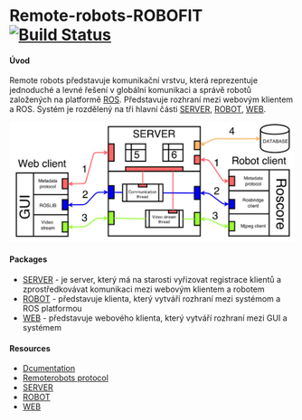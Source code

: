 Remote-robots-ROBOFIT [![Build Status](TODO)](TODO)
===============

#### Úvod
Remote robots představuje komunikační vrstvu, která reprezentuje jednoduché a levné řešení v globální komunikaci a správě robotů založených na platformě [ROS](http://www.ros.org/). Představuje rozhraní mezi webovým klientem a ROS. Systém je rozdělený na tři hlavní části [SERVER](SERVER), [ROBOT](ROBOT), [WEB](WEB).

![text][podnavrh]

#### Packages

* [SERVER](SERVER) - je server, který má na starosti vyřizovat registrace klientů a zprostředkovávat komunikaci mezi webovým klientem a robotem
* [ROBOT](ROBOT) - představuje klienta, který vytváří rozhraní mezi systémom a ROS platformou
* [WEB](WEB) - představuje webového klienta, který vytváří rozhraní mezi GUI a systémem

#### Resources
* [Dcumentation](https://github.com/xtichy09/Remote-robots-ROBOFIT/wiki)
* [Remoterobots protocol](REMOTE_ROBOTS_PROTOCOL.md)
* [SERVER](SERVER)
* [ROBOT](ROBOT)
* [WEB](WEB)

[podnavrh]: https://github.com/xtichy09/Img/blob/master/remote_robots_doc/podnavrh.jpg "Img"

